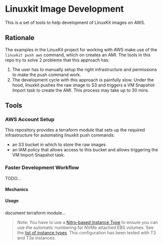 # Linuxkit Image Development

This is a set of tools to help development of LinuxKit images on AWS. 

## Rationale

The examples in the LinuxKit project for working with AWS make use of the `linuxkit push aws` command, which
on creates an AMI. The tools in this repo try to solve 2 problems that this approach has:

1. The user has to manually setup the right infrastructure and permissions to make the push command work.
2. The development cycle with this approach is painfully slow. Under the hood, linuxkit pushes the raw image 
   to S3 and triggers a VM Snapshot Import task to create the AMI. This process may take up to 30 mins.

## Tools

### AWS Account Setup

This repository provides a terraform module that sets up the required infrastructure for automating linuxkit push commands:
- an S3 bucket in which to store the raw images
- an IAM policy that allows access to this bucket and allows triggering the VM Import Snapshot task.

### Faster Development Workflow 

TODO...

#### Mechanics

##### Usage

document terraform module...

> Note: You have to use a [Nitro-based Instance Type](https://aws.amazon.com/ec2/nitro/) to ensure you can use the automatic
> numbering for NVMe attached EBS volumes. See the [list of instance types](https://aws.amazon.com/ec2/instance-types/).
> This configuration has been tested with T3 and T3a instances. 
